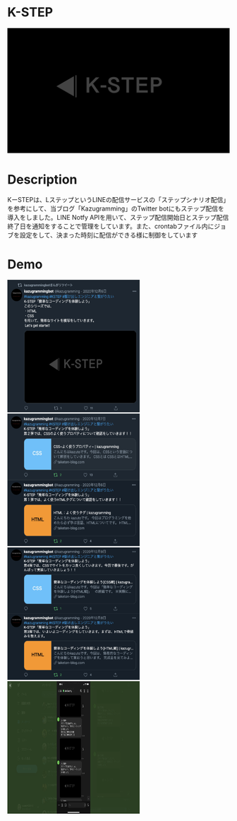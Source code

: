
# K-STEP
![k-step](/images/k_step.png)
# Description
KーSTEPは、LステップというLINEの配信サービスの「ステップシナリオ配信」を参考にして、当ブログ「Kazugramming」のTwitter botにもステップ配信を導入をしました。LINE Notfy APIを用いて、ステップ配信開始日とステップ配信終了日を通知をすることで管理をしています。また、crontabファイル内にジョブを設定をして、決まった時刻に配信ができる様に制御をしています
# Demo
<img src="/images/k-step2.png" width="300px" height="300px">
<img src="/images/k-step3.png" width="300px" height="300px">
<img src="/images/k-step4.png" width="300px" height="300px">
<img src="/images/k-step5.png" width="300px" height="300px">
<!-- ![Demo1](/images/k-step2.png)
![Demo2](/images/k-step3.png)
![Demo3](/images/k-step4.png)
![Demo4](/images/k-step5.png) -->
